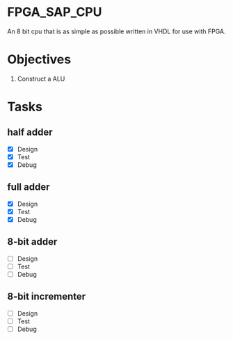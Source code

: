 # FPGA_SAP_CPU
 An 8 bit cpu that is as simple as possible written in VHDL for use with FPGA.
 
# Objectives
 1) Construct a ALU

# Tasks
## half adder
- [X] Design
- [X] Test
- [X] Debug

## full adder
- [X] Design
- [X] Test
- [X] Debug

## 8-bit adder
- [ ] Design
- [ ] Test
- [ ] Debug

## 8-bit incrementer
- [ ] Design
- [ ] Test
- [ ] Debug
